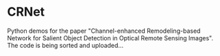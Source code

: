 # CRNet
Python demos for the paper "Channel-enhanced Remodeling-based Network for Salient Object Detection in Optical Remote Sensing Images".  
The code is being sorted and uploaded...
